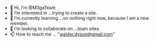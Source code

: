 - 👋 Hi, I’m @M3gaTeam
- 👀 I’m interested in ...trying to create a site.
- 🌱 I’m currently learning ...on nothing right now, because I am a new member. 
- 💞️ I’m looking to collaborate on ...team sites.
- 📫 How to reach me ... "walder.dyson@gmail.com"

<!---
M3gaTeam/M3gaTeam is a ✨ special ✨ repository because its `README.md` (this file) appears on your GitHub profile.
You can click the Preview link to take a look at your changes.
--->

